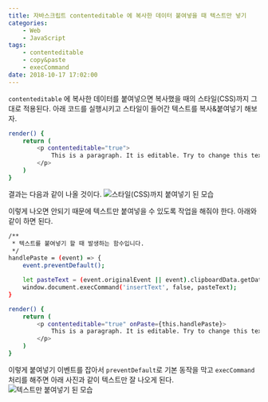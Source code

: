 ```yaml
---
title: 자바스크립트 contenteditable 에 복사한 데이터 붙여넣을 때 텍스트만 넣기
categories:
    - Web
    - JavaScript
tags:
    - contenteditable
    - copy&paste
    - execCommand
date: 2018-10-17 17:02:00
---
```


`contenteditable` 에 복사한 데이터를 붙여넣으면 복사했을 때의 스타일(CSS)까지 그대로 적용된다.
아래 코드를 실행시키고 스타일이 들어간 텍스트를 복사&붙여넣기 해보자.

```bash
render() {
    return (
        <p contenteditable="true">
            This is a paragraph. It is editable. Try to change this text.
        </p>
    )
}
```

결과는 다음과 같이 나올 것이다.
![스타일(CSS)까지 붙여넣기 된 모습](https://user-images.githubusercontent.com/30403198/47073323-f2e39900-d232-11e8-9412-2df1c57b97ec.png)


이렇게 나오면 안되기 때문에 텍스트만 붙여넣을 수 있도록 작업을 해줘야 한다.
아래와 같이 하면 된다.

```bash
/**
 * 텍스트를 붙여넣기 할 때 발생하는 함수입니다.
 */
handlePaste = (event) => {
    event.preventDefault();

    let pasteText = (event.originalEvent || event).clipboardData.getData('text/plain');
    window.document.execCommand('insertText', false, pasteText);
}

render() {
    return (
        <p contenteditable="true" onPaste={this.handlePaste}>
            This is a paragraph. It is editable. Try to change this text.
        </p>
    )
}
```

이렇게 붙여넣기 이벤트를 잡아서 `preventDefault`로 기본 동작을 막고 `execCommand` 처리를 해주면 아래 사진과 같이 텍스트만 잘 나오게 된다.
![텍스트만 붙여넣기 된 모습](https://user-images.githubusercontent.com/30403198/47073945-56ba9180-d234-11e8-9022-b3134f3659d3.png)
